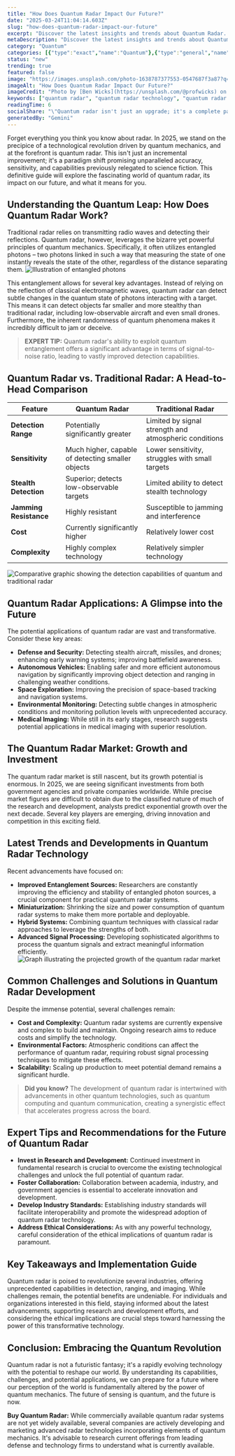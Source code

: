 ```yaml
---
title: "How Does Quantum Radar Impact Our Future?"
date: "2025-03-24T11:04:14.603Z"
slug: "how-does-quantum-radar-impact-our-future"
excerpt: "Discover the latest insights and trends about Quantum Radar. This comprehensive guide covers everything you need to know about Quantum Radar in 2025."
metaDescription: "Discover the latest insights and trends about Quantum Radar. This comprehensive guide covers everything you need to know about Quantum Radar in 2025."
category: "Quantum"
categories: [{"type":"exact","name":"Quantum"},{"type":"general","name":"Defense Technology"},{"type":"medium","name":"Sensor Technology"},{"type":"specific","name":"Microwave Detection"},{"type":"niche","name":"Signal Processing"}]
status: "new"
trending: true
featured: false
image: "https://images.unsplash.com/photo-1638787377553-0547687f3a87?q=85&w=1200&fit=max&fm=webp&auto=compress"
imageAlt: "How Does Quantum Radar Impact Our Future?"
imageCredit: "Photo by [Ben Wicks](https://unsplash.com/@profwicks) on Unsplash"
keywords: ["quantum radar", "quantum radar technology", "quantum radar applications", "how does quantum radar work", "quantum radar vs traditional radar", "buy quantum radar", "quantum radar systems", "quantum radar market", "quantum radar advantages", "future of quantum radar"]
readingTime: 6
socialShare: "\"Quantum radar isn't just an upgrade; it's a complete paradigm shift in detection technology, promising a future where stealth is obsolete.\""
generatedBy: "Gemini"
---
```




Forget everything you think you know about radar.  In 2025, we stand on the precipice of a technological revolution driven by quantum mechanics, and at the forefront is quantum radar. This isn't just an incremental improvement; it's a paradigm shift promising unparalleled accuracy, sensitivity, and capabilities previously relegated to science fiction. This definitive guide will explore the fascinating world of quantum radar, its impact on our future, and what it means for you.

## Understanding the Quantum Leap: How Does Quantum Radar Work?

Traditional radar relies on transmitting radio waves and detecting their reflections.  Quantum radar, however, leverages the bizarre yet powerful principles of quantum mechanics.  Specifically, it often utilizes entangled photons – two photons linked in such a way that measuring the state of one instantly reveals the state of the other, regardless of the distance separating them. ![Illustration of entangled photons](https://images.unsplash.com/photo-1525427151383-7048b2945e1d?q=85&w=1200&fit=max&fm=webp&auto=compress)

This entanglement allows for several key advantages.  Instead of relying on the reflection of classical electromagnetic waves, quantum radar can detect subtle changes in the quantum state of photons interacting with a target. This means it can detect objects far smaller and more stealthy than traditional radar, including low-observable aircraft and even small drones.  Furthermore, the inherent randomness of quantum phenomena makes it incredibly difficult to jam or deceive.

> **EXPERT TIP:** Quantum radar's ability to exploit quantum entanglement offers a significant advantage in terms of signal-to-noise ratio, leading to vastly improved detection capabilities.

## Quantum Radar vs. Traditional Radar: A Head-to-Head Comparison

| Feature          | Quantum Radar                               | Traditional Radar                           |
|-----------------|---------------------------------------------|--------------------------------------------|
| **Detection Range** | Potentially significantly greater            | Limited by signal strength and atmospheric conditions |
| **Sensitivity**   | Much higher, capable of detecting smaller objects | Lower sensitivity, struggles with small targets |
| **Stealth Detection** | Superior; detects low-observable targets      | Limited ability to detect stealth technology |
| **Jamming Resistance** | Highly resistant                              | Susceptible to jamming and interference       |
| **Cost**          | Currently significantly higher                | Relatively lower cost                         |
| **Complexity**     | Highly complex technology                     | Relatively simpler technology               |

![Comparative graphic showing the detection capabilities of quantum and traditional radar](https://images.unsplash.com/photo-1535131537471-64bc61a48be0?q=85&w=1200&fit=max&fm=webp&auto=compress)

## Quantum Radar Applications: A Glimpse into the Future

The potential applications of quantum radar are vast and transformative.  Consider these key areas:

* **Defense and Security:**  Detecting stealth aircraft, missiles, and drones; enhancing early warning systems; improving battlefield awareness.
* **Autonomous Vehicles:**  Enabling safer and more efficient autonomous navigation by significantly improving object detection and ranging in challenging weather conditions.
* **Space Exploration:**  Improving the precision of space-based tracking and navigation systems.
* **Environmental Monitoring:**  Detecting subtle changes in atmospheric conditions and monitoring pollution levels with unprecedented accuracy.
* **Medical Imaging:**  While still in its early stages, research suggests potential applications in medical imaging with superior resolution.

## The Quantum Radar Market: Growth and Investment

The quantum radar market is still nascent, but its growth potential is enormous.  In 2025, we are seeing significant investments from both government agencies and private companies worldwide.  While precise market figures are difficult to obtain due to the classified nature of much of the research and development, analysts predict exponential growth over the next decade.  Several key players are emerging, driving innovation and competition in this exciting field.

## Latest Trends and Developments in Quantum Radar Technology

Recent advancements have focused on:

* **Improved Entanglement Sources:**  Researchers are constantly improving the efficiency and stability of entangled photon sources, a crucial component for practical quantum radar systems.
* **Miniaturization:**  Shrinking the size and power consumption of quantum radar systems to make them more portable and deployable.
* **Hybrid Systems:**  Combining quantum techniques with classical radar approaches to leverage the strengths of both.
* **Advanced Signal Processing:**  Developing sophisticated algorithms to process the quantum signals and extract meaningful information efficiently.
![Graph illustrating the projected growth of the quantum radar market](https://images.unsplash.com/photo-1607720881019-cc17c9979408?q=85&w=1200&fit=max&fm=webp&auto=compress)

## Common Challenges and Solutions in Quantum Radar Development

Despite the immense potential, several challenges remain:

* **Cost and Complexity:** Quantum radar systems are currently expensive and complex to build and maintain.  Ongoing research aims to reduce costs and simplify the technology.
* **Environmental Factors:**  Atmospheric conditions can affect the performance of quantum radar, requiring robust signal processing techniques to mitigate these effects.
* **Scalability:**  Scaling up production to meet potential demand remains a significant hurdle.

> **Did you know?** The development of quantum radar is intertwined with advancements in other quantum technologies, such as quantum computing and quantum communication, creating a synergistic effect that accelerates progress across the board.

## Expert Tips and Recommendations for the Future of Quantum Radar

* **Invest in Research and Development:** Continued investment in fundamental research is crucial to overcome the existing technological challenges and unlock the full potential of quantum radar.
* **Foster Collaboration:**  Collaboration between academia, industry, and government agencies is essential to accelerate innovation and development.
* **Develop Industry Standards:**  Establishing industry standards will facilitate interoperability and promote the widespread adoption of quantum radar technology.
* **Address Ethical Considerations:**  As with any powerful technology, careful consideration of the ethical implications of quantum radar is paramount.

## Key Takeaways and Implementation Guide

Quantum radar is poised to revolutionize several industries, offering unprecedented capabilities in detection, ranging, and imaging.  While challenges remain, the potential benefits are undeniable.  For individuals and organizations interested in this field, staying informed about the latest advancements, supporting research and development efforts, and considering the ethical implications are crucial steps toward harnessing the power of this transformative technology.

## Conclusion: Embracing the Quantum Revolution

Quantum radar is not a futuristic fantasy; it's a rapidly evolving technology with the potential to reshape our world.  By understanding its capabilities, challenges, and potential applications, we can prepare for a future where our perception of the world is fundamentally altered by the power of quantum mechanics.  The future of sensing is quantum, and the future is now.

**Buy Quantum Radar:**  While commercially available quantum radar systems are not yet widely available, several companies are actively developing and marketing advanced radar technologies incorporating elements of quantum mechanics.  It's advisable to research current offerings from leading defense and technology firms to understand what is currently available.

